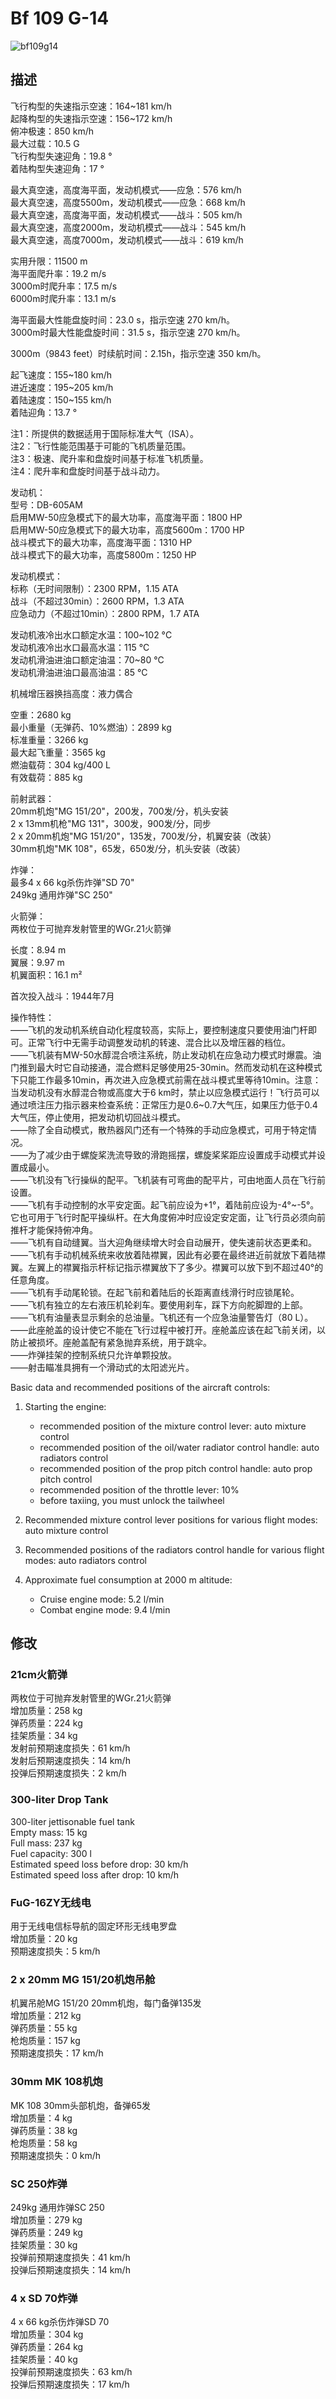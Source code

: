 # Bf 109 G-14  
  
![bf109g14](../images/bf109g14.png)  
  
## 描述  
  
飞行构型的失速指示空速：164~181 km/h  
起降构型的失速指示空速：156~172 km/h  
俯冲极速：850 km/h  
最大过载：10.5 G  
飞行构型失速迎角：19.8 °  
着陆构型失速迎角：17 °  
  
最大真空速，高度海平面，发动机模式——应急：576 km/h  
最大真空速，高度5500m，发动机模式——应急：668 km/h  
最大真空速，高度海平面，发动机模式——战斗：505 km/h  
最大真空速，高度2000m，发动机模式——战斗：545 km/h  
最大真空速，高度7000m，发动机模式——战斗：619 km/h  
  
实用升限：11500 m  
海平面爬升率：19.2 m/s  
3000m时爬升率：17.5 m/s  
6000m时爬升率：13.1 m/s  
  
海平面最大性能盘旋时间：23.0 s，指示空速 270 km/h。  
3000m时最大性能盘旋时间：31.5 s，指示空速 270 km/h。  
  
3000m（9843 feet）时续航时间：2.15h，指示空速 350 km/h。  
  
起飞速度：155~180 km/h  
进近速度：195~205 km/h  
着陆速度：150~155 km/h  
着陆迎角：13.7 °  
  
注1：所提供的数据适用于国际标准大气（ISA）。  
注2：飞行性能范围基于可能的飞机质量范围。  
注3：极速、爬升率和盘旋时间基于标准飞机质量。  
注4：爬升率和盘旋时间基于战斗动力。  
  
发动机：  
型号：DB-605AM  
启用MW-50应急模式下的最大功率，高度海平面：1800 HP  
启用MW-50应急模式下的最大功率，高度5600m：1700 HP  
战斗模式下的最大功率，高度海平面：1310 HP  
战斗模式下的最大功率，高度5800m：1250 HP  
  
发动机模式：  
标称（无时间限制）：2300 RPM，1.15 ATA  
战斗（不超过30min）：2600 RPM，1.3 ATA  
应急动力（不超过10min）：2800 RPM，1.7 ATA  
  
发动机液冷出水口额定水温：100~102 °C  
发动机液冷出水口最高水温：115 °C  
发动机滑油进油口额定油温：70~80 °C  
发动机滑油进油口最高油温：85 °C  
  
机械增压器换挡高度：液力偶合   
  
空重：2680 kg  
最小重量（无弹药、10%燃油）：2899 kg  
标准重量：3266 kg  
最大起飞重量：3565 kg  
燃油载荷：304 kg/400 L  
有效载荷：885 kg  
  
前射武器：  
20mm机炮"MG 151/20"，200发，700发/分，机头安装  
2 x 13mm机枪"MG 131"，300发，900发/分，同步  
2 x 20mm机炮"MG 151/20"，135发，700发/分，机翼安装（改装）  
30mm机炮"MK 108"，65发，650发/分，机头安装（改装）  
  
炸弹：  
最多4 x 66 kg杀伤炸弹"SD 70"  
249kg 通用炸弹"SC 250"  
  
火箭弹：  
两枚位于可抛弃发射管里的WGr.21火箭弹  
  
长度：8.94 m  
翼展：9.97 m  
机翼面积：16.1 m²  
  
首次投入战斗：1944年7月  
  
操作特性：  
——飞机的发动机系统自动化程度较高，实际上，要控制速度只要使用油门杆即可。正常飞行中无需手动调整发动机的转速、混合比以及增压器的档位。  
——飞机装有MW-50水醇混合喷注系统，防止发动机在应急动力模式时爆震。油门推到最大时它自动接通，混合燃料足够使用25-30min。然而发动机在这种模式下只能工作最多10min，再次进入应急模式前需在战斗模式里等待10min。注意：当发动机没有水醇混合物或高度大于6 km时，禁止以应急模式运行！飞行员可以通过喷注压力指示器来检查系统：正常压力是0.6~0.7大气压，如果压力低于0.4大气压，停止使用，把发动机切回战斗模式。  
——除了全自动模式，散热器风门还有一个特殊的手动应急模式，可用于特定情况。  
——为了减少由于螺旋桨洗流导致的滑跑摇摆，螺旋桨桨距应设置成手动模式并设置成最小。  
——飞机没有飞行操纵的配平。飞机装有可弯曲的配平片，可由地面人员在飞行前设置。  
——飞机有手动控制的水平安定面。起飞前应设为+1°，着陆前应设为-4°~-5°。它也可用于飞行时配平操纵杆。在大角度俯冲时应设定安定面，让飞行员必须向前推杆才能保持俯冲角。  
——飞机有自动缝翼。当大迎角继续增大时会自动展开，使失速前状态更柔和。  
——飞机有手动机械系统来收放着陆襟翼，因此有必要在最终进近前就放下着陆襟翼。左翼上的襟翼指示杆标记指示襟翼放下了多少。襟翼可以放下到不超过40°的任意角度。  
——飞机有手动尾轮锁。在起飞前和着陆后的长距离直线滑行时应锁尾轮。  
——飞机有独立的左右液压机轮刹车。要使用刹车，踩下方向舵脚蹬的上部。  
——飞机有油量表显示剩余的总油量。飞机还有一个应急油量警告灯（80 L）。  
——此座舱盖的设计使它不能在飞行过程中被打开。座舱盖应该在起飞前关闭，以防止被损坏。座舱盖配有紧急抛弃系统，用于跳伞。  
——炸弹挂架的控制系统只允许单颗投放。  
——射击瞄准具拥有一个滑动式的太阳滤光片。  
  
Basic data and recommended positions of the aircraft controls:  
1. Starting the engine:  
	- recommended position of the mixture control lever: auto mixture control  
	- recommended position of the oil/water radiator control handle: auto radiators control  
	- recommended position of the prop pitch control handle: auto prop pitch control  
	- recommended position of the throttle lever: 10%  
	- before taxiing, you must unlock the tailwheel  
  
2. Recommended mixture control lever positions for various flight modes: auto mixture control  
  
3. Recommended positions of the radiators control handle for various flight modes: auto radiators control  
  
4. Approximate fuel consumption at 2000 m altitude:  
	- Cruise engine mode: 5.2 l/min  
	- Combat engine mode: 9.4 l/min  
  
## 修改  
  
  
### 21cm火箭弹  
  
两枚位于可抛弃发射管里的WGr.21火箭弹  
增加质量：258 kg  
弹药质量：224 kg  
挂架质量：34 kg  
发射前预期速度损失：61 km/h  
发射后预期速度损失：14 km/h  
投弹后预期速度损失：2 km/h  
  
  
### 300-liter Drop Tank  
  
300-liter jettisonable fuel tank  
Empty mass: 15 kg  
Full mass: 237 kg  
Fuel capacity: 300 l  
Estimated speed loss before drop: 30 km/h  
Estimated speed loss after drop: 10 km/h  
  
### FuG-16ZY无线电  
  
用于无线电信标导航的固定环形无线电罗盘  
增加质量：20 kg  
预期速度损失：5 km/h  
  
### 2 x 20mm MG 151/20机炮吊舱  
  
机翼吊舱MG 151/20 20mm机炮，每门备弹135发  
增加质量：212 kg  
弹药质量：55 kg  
枪炮质量：157 kg  
预期速度损失：17 km/h  
  
### 30mm MK 108机炮  
  
MK 108 30mm头部机炮，备弹65发  
增加质量：4 kg  
弹药质量：38 kg  
枪炮质量：58 kg  
预期速度损失：0 km/h  
  
### SC 250炸弹  
  
249kg 通用炸弹SC 250  
增加质量：279 kg  
弹药质量：249 kg  
挂架质量：30 kg  
投弹前预期速度损失：41 km/h  
投弹后预期速度损失：14 km/h  
  
### 4 x SD 70炸弹  
  
4 x 66 kg杀伤炸弹SD 70  
增加质量：304 kg  
弹药质量：264 kg  
挂架质量：40 kg  
投弹前预期速度损失：63 km/h  
投弹后预期速度损失：17 km/h  